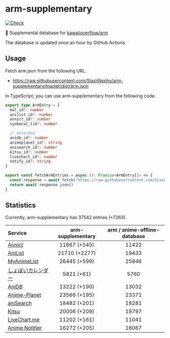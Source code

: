 # arm-supplementary

[![Check](https://github.com/SlashNephy/arm-supplementary/actions/workflows/check-node.yml/badge.svg)](https://github.com/SlashNephy/arm-supplementary/actions/workflows/check-node.yml)

💊 Supplemental database for [kawaiioverflow/arm](https://github.com/kawaiioverflow/arm)

The database is updated once an hour by GitHub Actions.

## Usage

Fetch arm.json from the following URL.

- https://raw.githubusercontent.com/SlashNephy/arm-supplementary/master/dist/arm.json

In TypeScript, you can use arm-supplementary from the following code.

```TypeScript
export type ArmEntry = {
  mal_id?: number
  anilist_id?: number
  annict_id?: number
  syobocal_tid?: number

  // extended
  anidb_id?: number
  animeplanet_id?: string
  anisearch_id?: number
  kitsu_id?: number
  livechart_id?: number
  notify_id?: string
}

export const fetchArmEntries = async (): Promise<ArmEntry[]> => {
  const response = await fetch('https://raw.githubusercontent.com/SlashNephy/arm-supplementary/master/dist/arm.json')
  return await response.json()
}
```

## Statistics

Currently, arm-supplementary has 37542 entries (+7263).

| Service                                     | arm-supplementary | arm / anime-offline-database |
| :------------------------------------------ | :---------------: | :--------------------------: |
| [Annict](https://annict.com)                |   11667 (+245)    |            11422             |
| [AniList](https://anilist.co)               |   21710 (+2277)   |            19433             |
| [MyAnimeList](https://myanimelist.net)      |   26445 (+599)    |            25846             |
| [しょぼいカレンダー](https://cal.syoboi.jp) |    5821 (+61)     |             5760             |
| [AniDB](https://anidb.net)                  |   13222 (+190)    |            13032             |
| [Anime-Planet](https://anime-planet.com)    |   23566 (+195)    |            23371             |
| [aniSearch](https://anisearch.com)          |   18482 (+201)    |            18281             |
| [Kitsu](https://kitsu.io)                   |   20006 (+209)    |            19797             |
| [LiveChart.me](https://livechart.me)        |   11202 (+161)    |            11041             |
| [Anime Notifier](https://notify.moe)        |   16272 (+205)    |            16067             |
